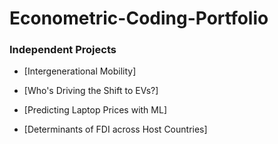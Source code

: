 # Econometric-Coding-Portfolio

### Independent Projects

- [Intergenerational Mobility]

- [Who's Driving the Shift to EVs?]

- [Predicting Laptop Prices with ML]

- [Determinants of FDI across Host Countries]
  
